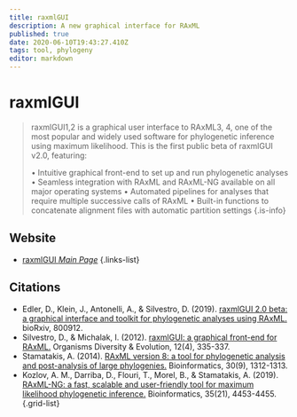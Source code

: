 ```yaml
---
title: raxmlGUI
description: A new graphical interface for RAxML
published: true
date: 2020-06-10T19:43:27.410Z
tags: tool, phylogeny
editor: markdown
---
```


# raxmlGUI

> raxmlGUI1,2 is a graphical user interface to RAxML3, 4, one of the most popular and widely used software for phylogenetic inference using maximum likelihood. This is the first public beta of raxmlGUI v2.0, featuring:
> 
>  • Intuitive graphical front-end to set up and run phylogenetic analyses
>  • Seamless integration with RAxML and RAxML-NG available on all major operating systems
>  • Automated pipelines for analyses that require multiple successive calls of RAxML
>  • Built-in functions to concatenate alignment files with automatic partition settings
{.is-info}


 

## Website 

- [raxmlGUI *Main Page*](https://antonellilab.github.io/raxmlGUI/)
 {.links-list}

## Citations

- Edler, D., Klein, J., Antonelli, A., & Silvestro, D. (2019). [raxmlGUI 2.0 beta: a graphical interface and toolkit for phylogenetic analyses using RAxML.](https://www.biorxiv.org/content/10.1101/800912v1.abstract) bioRxiv, 800912.
- Silvestro, D., & Michalak, I. (2012). [raxmlGUI: a graphical front-end for RAxML.](https://link.springer.com/article/10.1007/s13127-011-0056-0) Organisms Diversity & Evolution, 12(4), 335-337.
-	Stamatakis, A. (2014). [RAxML version 8: a tool for phylogenetic analysis and post-analysis of large phylogenies.](https://academic.oup.com/bioinformatics/article/30/9/1312/238053) Bioinformatics, 30(9), 1312-1313.
-	Kozlov, A. M., Darriba, D., Flouri, T., Morel, B., & Stamatakis, A. (2019). [RAxML-NG: a fast, scalable and user-friendly tool for maximum likelihood phylogenetic inference.](https://academic.oup.com/bioinformatics/article/35/21/4453/5487384) Bioinformatics, 35(21), 4453-4455.
{.grid-list}